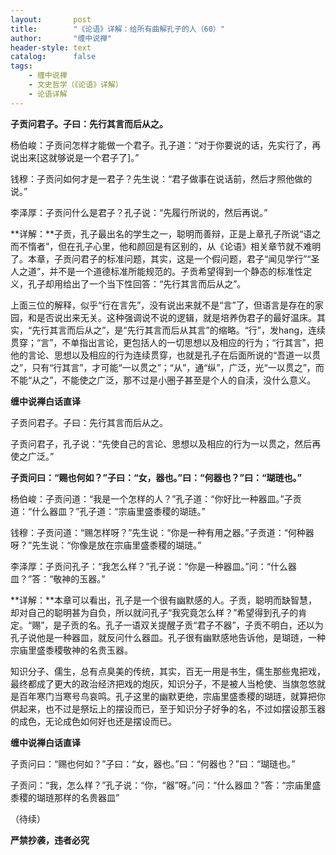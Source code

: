 ```yaml
---
layout:       post
title:        "《论语》详解：给所有曲解孔子的人（60）"
author:       "缠中说禅"
header-style: text
catalog:      false
tags:
    - 缠中说禅
    - 文史哲学（《论语》详解）
    - 论语详解
---
```


**子贡问君子。子曰：先行其言而后从之。**



杨伯峻：子贡问怎样才能做一个君子。孔子道：“对于你要说的话，先实行了，再说出来[这就够说是一个君子了]。”

钱穆：子贡问如何才是一君子？先生说：“君子做事在说话前，然后才照他做的说。”

李泽厚：子贡问什么是君子？孔子说：“先履行所说的，然后再说。”



**详解：**子贡，孔子最出名的学生之一，聪明而善辩，正是上章孔子所说“语之而不惰者”，但在孔子心里，他和颜回是有区别的，从《论语》相关章节就不难明了。本章，子贡问君子的标准问题，其实，这是一个假问题，君子“闻见学行”“圣人之道”，并不是一个道德标准所能规范的。子贡希望得到一个静态的标准性定义，孔子却用给出了一个当下性回答：“先行其言而后从之”。



上面三位的解释，似乎“行在言先”，没有说出来就不是“言”了，但语言是存在的家园，和是否说出来无关。这种强调说不说的逻辑，就是培养伪君子的最好温床。其实，“先行其言而后从之”，是“先行其言而后从其言”的缩略。“行”，发hang，连续贯穿；“言”，不单指出言论，更包括人的一切思想以及相应的行为；“行其言”，把他的言论、思想以及相应的行为连续贯穿，也就是孔子在后面所说的“吾道一以贯之”，只有“行其言”，才可能“一以贯之”；“从”，通“纵”，广泛，光“一以贯之”，而不能“从之”，不能使之广泛，那不过是小圈子甚至是个人的自渎，没什么意义。



**缠中说禅白话直译**



子贡问君子。子曰：先行其言而后从之。

子贡问君子，孔子说：“先使自己的言论、思想以及相应的行为一以贯之，然后再使之广泛。”





**子贡问曰：“赐也何如？”子曰：“女，器也。”曰：“何器也？”曰：“瑚琏也。”**



杨伯峻：子贡问道：“我是一个怎样的人？”孔子道：“你好比一种器皿。”子贡道：“什么器皿？”孔子道：“宗庙里盛黍稷的瑚琏。”

钱穆：子贡问道：“赐怎样呀？”先生说：“你是一种有用之器。”子贡道：“何种器呀？”先生说：“你像是放在宗庙里盛黍稷的瑚琏。”

李泽厚：子贡问孔子：“我怎么样？”孔子说：“你是一种器皿。”问：“什么器皿？”答：“敬神的玉器。”



**详解：**本章可以看出，孔子是一个很有幽默感的人。子贡，聪明而缺智慧，却对自己的聪明甚为自负，所以就问孔子“我究竟怎么样？”希望得到孔子的肯定。“赐”，是子贡的名。孔子一语双关提醒子贡“君子不器”，子贡不明白，还以为孔子说他是一种器皿，就反问什么器皿。孔子很有幽默感地告诉他，是瑚琏，一种宗庙里盛黍稷敬神的名贵玉器。



知识分子、儒生，总有点臭美的传统，其实，百无一用是书生，儒生那些鬼把戏，最终都成了更大的政治经济把戏的炮灰，知识分子，不是被人当枪使、当旗忽悠就是百年寒门当寒号鸟哀鸣。孔子这里的幽默更绝，宗庙里盛黍稷的瑚琏，就算把你供起来，也不过是祭坛上的摆设而已，至于知识分子好争的名，不过如摆设那玉器的成色，无论成色如何好也还是摆设而已。



**缠中说禅白话直译**



子贡问曰：“赐也何如？”子曰：“女，器也。”曰：“何器也？”曰：“瑚琏也。”

子贡问：“我，怎么样？”孔子说：“你，“器”呀。”问：“什么器皿？”答：“宗庙里盛黍稷的瑚琏那样的名贵器皿”



（待续）



**严禁抄袭，违者必究**
